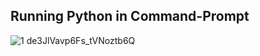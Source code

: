 ## Running Python in Command-Prompt
![1 de3JlVavp6Fs_tVNoztb6Q](https://user-images.githubusercontent.com/116889143/201987018-03655321-01c2-4031-bc7b-c5db69ff0d5c.png)

